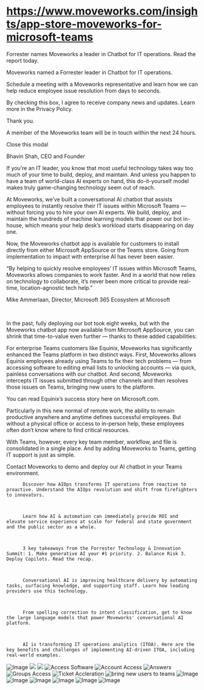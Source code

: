 # https://www.moveworks.com/insights/app-store-moveworks-for-microsoft-teams

Forrester names Moveworks a leader in Chatbot for IT operations. Read the report today.

Moveworks named a Forrester leader in Chatbot for IT operations. 

Schedule a meeting with a Moveworks representative and learn how we can help reduce employee issue resolution from days to seconds.

By checking this box, I agree to receive company news and updates. Learn more in the Privacy Policy.

Thank you.

A member of the Moveworks team will be in touch within the next 24 hours.



  Close this modal
  



Bhavin Shah, CEO and Founder


If you’re an IT leader, you know that most useful technology takes way too much of your time to build, deploy, and maintain. And unless you happen to have a team of world-class AI experts on hand, this do-it-yourself model makes truly game-changing technology seem out of reach.

At Moveworks, we’ve built a conversational AI chatbot that assists employees to instantly resolve their IT issues within Microsoft Teams — without forcing you to hire your own AI experts. We build, deploy, and maintain the hundreds of machine learning models that power our bot in-house, which means your help desk’s workload starts disappearing on day one.

Now, the Moveworks chatbot app is available for customers to install directly from either Microsoft AppSource or the Teams store. Going from implementation to impact with enterprise AI has never been easier.

“By helping to quickly resolve employees’ IT issues within Microsoft Teams, Moveworks allows companies to work faster. And in a world that now relies on technology to collaborate, it’s never been more critical to provide real-time, location-agnostic tech help.”

Mike Ammerlaan, Director, Microsoft 365 Ecosystem at Microsoft

 

In the past, fully deploying our bot took eight weeks, but with the Moveworks chatbot app now available from Microsoft AppSource, you can shrink that time-to-value even further — thanks to these added capabilities:

For enterprise Teams customers like Equinix, Moveworks has significantly enhanced the Teams platform in two distinct ways. First, Moveworks allows Equinix employees already using Teams to fix their tech problems — from accessing software to editing email lists to unlocking accounts — via quick, painless conversations with our chatbot. And second, Moveworks intercepts IT issues submitted through other channels and then resolves those issues on Teams, bringing new users to the platform. 

You can read Equinix’s success story here on Microsoft.com.



Particularly in this new normal of remote work, the ability to remain productive anywhere and anytime defines successful employees. But without a physical office or access to in-person help, these employees often don’t know where to find critical resources.

With Teams, however, every key team member, workflow, and file is consolidated in a single place. And by adding Moveworks to Teams, getting IT support is just as simple.

Contact Moveworks to demo and deploy our AI chatbot in your Teams environment.


          Discover how AIOps transforms IT operations from reactive to proactive. Understand the AIOps revolution and shift from firefighters to innovators.
        


          Learn how AI & automation can immediately provide ROI and elevate service experience at scale for federal and state government and the public sector as a whole.
        


          3 key takeaways from the Forrester Technology & Innovation Summit: 1. Make generative AI your #1 priority. 2. Balance Risk 3. Deploy Copilots. Read the recap.
        


          Conversational AI is improving healthcare delivery by automating tasks, surfacing knowledge, and supporting staff. Learn how leading providers use this technology.
        


          From spelling correction to intent classification, get to know the large language models that power Moveworks' conversational AI platform.
        


          AI is transforming IT operations analytics (ITOA). Here are the key benefits and challenges of implementing AI-driven ITOA, including real-world examples.
        



![Image](https://www.moveworks.com/hubfs/img/site/qr-demo.png)
![](https://www.moveworks.com/hubfs/17_MW_Blog_MSFT_AppStore.jpg)
![](https://www.moveworks.com/hubfs/17_MW_Blog_MSFT_AppStore.jpg)
![Access Software](https://www.moveworks.com/hs-fs/hubfs/img/blog/Adding-Moveworks-to-Microsoft-Teams/01_Access-Software.png?width=1366&name=01_Access-Software.png)
![Account Access](https://www.moveworks.com/hs-fs/hubfs/img/blog/Adding-Moveworks-to-Microsoft-Teams/04_Account-Access.png?width=1366&name=04_Account-Access.png)
![Answers](https://www.moveworks.com/hs-fs/hubfs/img/blog/Adding-Moveworks-to-Microsoft-Teams/03_Answers.png?width=1366&name=03_Answers.png)
![Groups Access](https://www.moveworks.com/hs-fs/hubfs/img/blog/Adding-Moveworks-to-Microsoft-Teams/02_Groups-Access.png?width=1366&name=02_Groups-Access.png)
![Ticket Accleration](https://www.moveworks.com/hs-fs/hubfs/img/blog/Adding-Moveworks-to-Microsoft-Teams/05_Ticket-Accleration.png?width=1366&name=05_Ticket-Accleration.png)
![bring new users to teams](https://www.moveworks.com/hs-fs/hubfs/CS%20Deck%20Slides-WEB-2.png?width=700&name=CS%20Deck%20Slides-WEB-2.png)
![Image](https://www.moveworks.com/hs-fs/hubfs/AIOps-featured-image.png?length=50&name=AIOps-featured-image.png)
![Image](https://www.moveworks.com/hs-fs/hubfs/Public-Sector-Convo-AI.png?length=50&name=Public-Sector-Convo-AI.png)
![Image](https://www.moveworks.com/hs-fs/hubfs/Forrester%20T%26I%20%281%29.png?length=50&name=Forrester%20T&I%20%281%29.png)
![Image](https://www.moveworks.com/hs-fs/hubfs/healthcare-test.png?length=50&name=healthcare-test.png)
![Image](https://www.moveworks.com/hs-fs/hubfs/Moveworks_LLM_Feature.png?length=50&name=Moveworks_LLM_Feature.png)
![Image](https://www.moveworks.com/hs-fs/hubfs/ITOA_feature.png?length=50&name=ITOA_feature.png)
